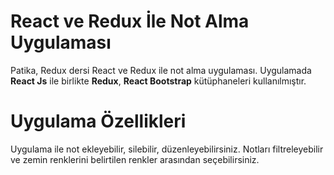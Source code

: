 # React ve Redux İle Not Alma Uygulaması

Patika, Redux dersi React ve Redux ile not alma uygulaması. Uygulamada **React Js** ile birlikte **Redux**, **React Bootstrap** kütüphaneleri kullanılmıştır.

# Uygulama Özellikleri

Uygulama ile not ekleyebilir, silebilir, düzenleyebilirsiniz. Notları filtreleyebilir ve zemin renklerini belirtilen renkler arasından seçebilirsiniz.